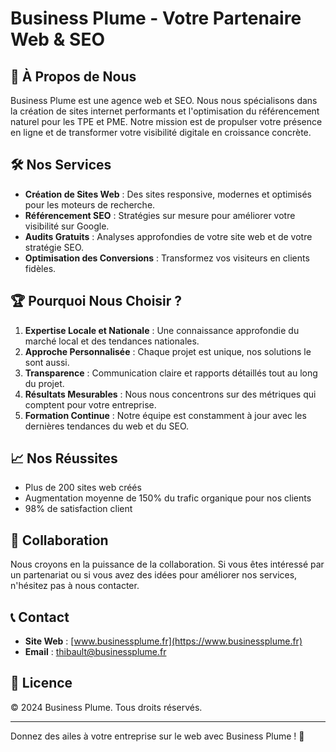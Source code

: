 # Business Plume - Votre Partenaire Web & SEO

## 🚀 À Propos de Nous

Business Plume est une agence web et SEO. Nous nous spécialisons dans la création de sites internet performants et l'optimisation du référencement naturel pour les TPE et PME. Notre mission est de propulser votre présence en ligne et de transformer votre visibilité digitale en croissance concrète.

## 🛠️ Nos Services

- **Création de Sites Web** : Des sites responsive, modernes et optimisés pour les moteurs de recherche.
- **Référencement SEO** : Stratégies sur mesure pour améliorer votre visibilité sur Google.
- **Audits Gratuits** : Analyses approfondies de votre site web et de votre stratégie SEO.
- **Optimisation des Conversions** : Transformez vos visiteurs en clients fidèles.

## 🏆 Pourquoi Nous Choisir ?

1. **Expertise Locale et Nationale** : Une connaissance approfondie du marché local et des tendances nationales.
2. **Approche Personnalisée** : Chaque projet est unique, nos solutions le sont aussi.
3. **Transparence** : Communication claire et rapports détaillés tout au long du projet.
4. **Résultats Mesurables** : Nous nous concentrons sur des métriques qui comptent pour votre entreprise.
5. **Formation Continue** : Notre équipe est constamment à jour avec les dernières tendances du web et du SEO.

## 📈 Nos Réussites

- Plus de 200 sites web créés
- Augmentation moyenne de 150% du trafic organique pour nos clients
- 98% de satisfaction client

## 🤝 Collaboration

Nous croyons en la puissance de la collaboration. Si vous êtes intéressé par un partenariat ou si vous avez des idées pour améliorer nos services, n'hésitez pas à nous contacter.

## 📞 Contact

- **Site Web** : [www.businessplume.fr](https://www.businessplume.fr)
- **Email** : thibault@businessplume.fr

## 📄 Licence

© 2024 Business Plume. Tous droits réservés.

---

Donnez des ailes à votre entreprise sur le web avec Business Plume ! 🚀
